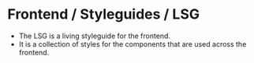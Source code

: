 # Frontend / Styleguides / LSG

-   The LSG is a living styleguide for the frontend.
-   It is a collection of styles for the components that are used across the frontend.

